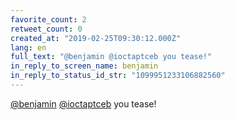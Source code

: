 ```yaml
---
favorite_count: 2
retweet_count: 0
created_at: "2019-02-25T09:30:12.000Z"
lang: en
full_text: "@benjamin @ioctaptceb you tease!"
in_reply_to_screen_name: benjamin
in_reply_to_status_id_str: "1099951233106882560"
---
```


[@benjamin](https://twitter.com/benjamin)
[@ioctaptceb](https://twitter.com/ioctaptceb) you tease!
